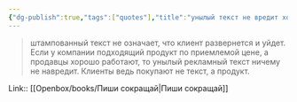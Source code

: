 ```yaml
---
{"dg-publish":true,"tags":["quotes"],"title":"унылый текст не вредит хорошему продукту","date":"2021-09-22T13:08:00+03:00","modified_at":"2023-11-10T09:55:31+04:00","alias":"унылый текст не вредит хорошему продукту","dg-path":"/quotes/202109221308.md","permalink":"/quotes/202109221308/","dgPassFrontmatter":true}
---
```



> штампованный текст не означает, что клиент развернется и уйдет. Если у компании подходящий продукт по приемлемой цене, а продавцы хорошо работают, то унылый рекламный текст ничему не навредит. Клиенты ведь покупают не текст, а продукт.

Link:: [[Openbox/books/Пиши сокращай\|Пиши сокращай]]
